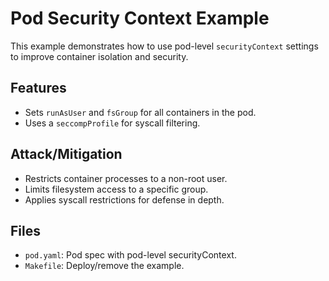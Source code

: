 # Pod Security Context Example

This example demonstrates how to use pod-level `securityContext` settings to improve container isolation and security.

## Features
- Sets `runAsUser` and `fsGroup` for all containers in the pod.
- Uses a `seccompProfile` for syscall filtering.

## Attack/Mitigation
- Restricts container processes to a non-root user.
- Limits filesystem access to a specific group.
- Applies syscall restrictions for defense in depth.

## Files
- `pod.yaml`: Pod spec with pod-level securityContext.
- `Makefile`: Deploy/remove the example.
